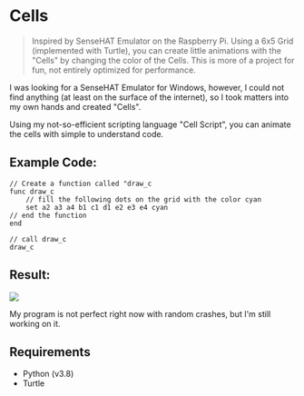 # Cells

>Inspired by SenseHAT Emulator on the Raspberry Pi. Using a 6x5 Grid (implemented with Turtle), you can create little animations with the "Cells" by changing the color of the Cells. This is more of a project for fun, not entirely optimized for performance.

I was looking for a SenseHAT Emulator for Windows, however, I could not find anything (at least on the surface of the internet), so I took matters into my own hands and created "Cells".

Using my not-so-efficient scripting language "Cell Script", you can animate the cells with simple to understand code. 

## Example Code:
```
// Create a function called "draw_c
func draw_c
	// fill the following dots on the grid with the color cyan
	set a2 a3 a4 b1 c1 d1 e2 e3 e4 cyan
// end the function
end

// call draw_c
draw_c
```
## Result:
<p><img src="https://i.imgur.com/Cb8nCAi.png"/></p>

My program is not perfect right now with random crashes, but I'm still working on it.

## Requirements
- Python (v3.8)
- Turtle
